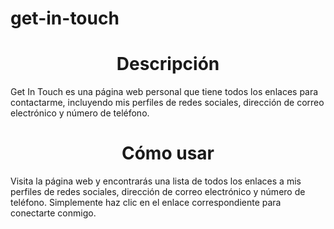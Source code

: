 # get-in-touch
<h1 align="center"> Descripción </h1>
Get In Touch es una página web personal que tiene todos los enlaces para contactarme, incluyendo mis perfiles de redes sociales, dirección de correo electrónico y número de teléfono.

<h1 align="center"> Cómo usar</h1>
Visita la página web y encontrarás una lista de todos los enlaces a mis perfiles de redes sociales, dirección de correo electrónico y número de teléfono. Simplemente haz clic en el enlace correspondiente para conectarte conmigo.

